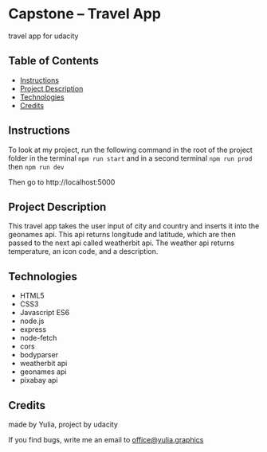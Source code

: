 # Capstone – Travel App
travel app for udacity

## Table of Contents

* [Instructions](#instructions)
* [Project Description](#description)
* [Technologies](#technologies)
* [Credits](#credits)

## Instructions

To look at my project, run the following command in the root of the project folder in the terminal
`npm run start` and in a second terminal `npm run prod` then `npm run dev`

Then go to http://localhost:5000

## Project Description

This travel app takes the user input of city and country and inserts it into the geonames api. This api returns longitude and latitude, which are then passed to the next api called weatherbit api. The weather api returns temperature, an icon code, and a description. 

## Technologies

* HTML5
* CSS3
* Javascript ES6
* node.js
* express
* node-fetch
* cors
* bodyparser
* weatherbit api
* geonames api
* pixabay api

## Credits
made by Yulia, project by udacity

If you find bugs, write me an email to office@yulia.graphics
